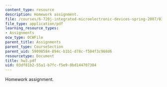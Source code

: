 ```yaml
---
content_type: resource
description: Homework assignment.
file: /courses/6-720j-integrated-microelectronic-devices-spring-2007/03df81b255a1b7fcf5e90bd144707304_hw3.pdf
file_type: application/pdf
learning_resource_types:
- Assignments
ocw_type: OCWFile
parent_title: Assignments
parent_type: CourseSection
parent_uid: 59098584-894c-b1b1-d78c-f504f3c968d6
resourcetype: Document
title: hw3.pdf
uid: 03df81b2-55a1-b7fc-f5e9-0bd144707304
---
```

Homework assignment.

